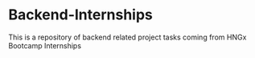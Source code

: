 # Backend-Internships
This is a repository of backend related project tasks coming from HNGx Bootcamp Internships
